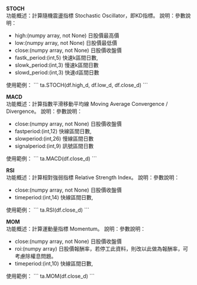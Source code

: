 **STOCH**  
功能概述：計算隨機震盪指標 Stochastic Oscillator，即KD指標。
說明：參數說明：<ul>
<li>high:(numpy array, not None) 日股價最高價</li>
<li>low:(numpy array, not None) 日股價最低價</li>
<li>close:(numpy array, not None) 日股價收盤價</li>
<li>fastk_period:(int,5) 快速k區間日數, </li>
<li>slowk_period:(int,3) 慢速k區間日數</li>
<li>slowd_period:(int,3) 快速d區間日數</li>
</ul>  
使用範例：
```
ta.STOCH(df.high_d, df.low_d, df.close_d)
```


**MACD**  
功能概述：計算指數平滑移動平均線 Moving Average Convergence / Divergence。
說明：參數說明：<ul>
<li>close:(numpy array, not None) 日股價收盤價</li>
<li>fastperiod:(int,12) 快線區間日數, </li>
<li>slowperiod:(int,26) 慢線區間日數</li>
<li>signalperiod:(int,9) 訊號區間日數</li>
</ul>  
使用範例：
```
ta.MACD(df.close_d)
```

**RSI**  
功能概述：計算相對強弱指標 Relative Strength Index。
說明：參數說明：<ul>
<li>close:(numpy array, not None) 日股價收盤價</li>
<li>timeperiod:(int,14) 快線區間日數, </li>

</ul>  
使用範例：
```
ta.RSI(df.close_d)
```

**MOM**  
功能概述：計算運動量指標 Momentum。
說明：參數說明：<ul>
<li>close:(numpy array, not None) 日股價收盤價</li>
<li>roi:(numpy array) 日股價報酬率，若停工此資料，則改以此做為報酬率，可考慮除權息問題。</li>
<li>timeperiod:(int,10) 快線區間日數, </li>

</ul>  
使用範例：
```
ta.MOM(df.close_d)
```